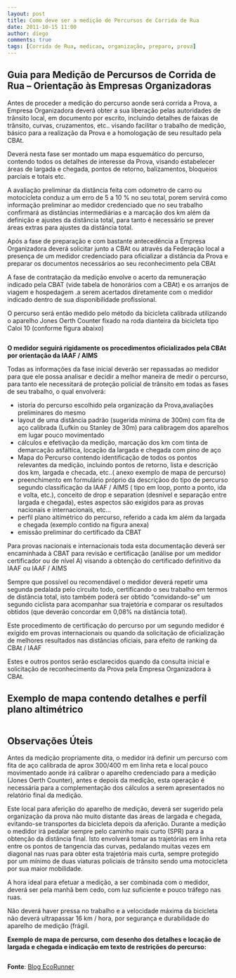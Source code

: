 ```yaml
---
layout: post
title: Como deve ser a medição de Percursos de Corrida de Rua
date: 2011-10-15 11:00
author: diego
comments: true
tags: [Corrida de Rua, medicao, organização, preparo, prova]
---
```

## Guia para Medição de Percursos de Corrida de Rua – Orientação às Empresas Organizadoras

Antes de proceder a medição do percurso aonde será corrida a Prova, a Empresa Organizadora deverá obter a sua liberação pelas autoridades de trânsito local, em documento por escrito, incluindo detalhes de faixas de trânsito, curvas, cruzamentos, etc.. visando facilitar o trabalho de medição, básico para a realização da Prova e a homologação de seu resultado pela CBAt.

Deverá nesta fase ser montado um mapa esquemático do percurso, contendo todos os detalhes de interesse da Prova, visando estabelecer áreas de largada e chegada, pontos de retorno, balizamentos, bloqueios parciais e totais etc.

A avaliação preliminar da distância feita com odometro de carro ou motocicleta conduz a um erro de 5 a 10 % no seu total, porem servirá como informação preliminar ao medidor credenciado que no seu trabalho confirmará as distâncias intermediárias e a marcação dos km além da definição e ajustes da distância total, para tanto é necessário se prever áreas extras para ajustes da distância total.

Após a fase de preparação e com bastante antecedência a Empresa Organizadora deverá solicitar junto a CBAt ou através da Federação local a presença de um medidor credenciado para oficializar a distância da Prova e preparar os documentos necessários ao seu reconhecimento pela CBAt

A fase de contratação da medição envolve o acerto da remuneração indicado pela CBAT (vide tabela de honorários com a CBAt) e os arranjos de viagem e hospedagem .a serem acertados diretamente com o medidor indicado dentro de sua disponibilidade profissional.

O percurso será então medido pelo método da bicicleta calibrada utilizando o aparelho Jones Oerth Counter fixado na roda dianteira da bicicleta tipo Caloi 10 (conforme figura abaixo)

<img src="http://www.corridaderua.com.br/img/med02.gif" alt="" />

**O medidor seguirá rigidamente os procedimentos oficializados pela CBAt por orientação da IAAF / AIMS**

Todas as informações da fase inicial deverão ser repassadas ao medidor para que ele possa analisar e decidir a melhor maneira de medir o percurso, para tanto ele necessitará de proteção policial de trânsito em todas as fases de seu trabalho, o qual envolverá:

* istoria do percurso escolhido pela organização da Prova,avaliações preliminares do mesmo
* layout de uma distância padrão (sugerida mínima de 300m) com fita de aço calibrada (Lufkin ou Stanley de 30m) para calibragem dos aparelhos em lugar pouco movimentado
* cálculos e efetivação da medição, marcação dos km com tinta de demarcação asfáltica, locação da largada e chegada com pino de aço
* Mapa do Percurso contendo identificação de todos os pontos relevantes da medição, incluindo pontos de retorno, lista e descrição dos km, largada e checada, etc..( anexo exemplo de mapa de percurso)
* preenchimento em formulário próprio da descriçãoo do tipo de percurso segundo classificação da IAAF / AIMS ( tipo em loop, ponto a ponto, ida e volta, etc.), conceito de drop e separation (desnível e separação entre largada e chegada), estes aspectos são exigidos para as provas nacionais e internacionais, etc…
* perfil plano altimétrico do percurso, referido a cada km além da largada e chegada (exemplo contido na figura anexa)
* emissão preliminar do certificado da CBAT

Para provas nacionais e internacionais toda esta documentação deverá ser encaminhada à CBAT para revisão e certificação (análise por um medidor certificador ou de nível A) visando a obtenção do certificado definitivo da IAAF ou IAAF / AIMS

Sempre que possível ou recomendável o medidor deverá repetir uma segunda pedalada pelo circuito todo, certificando o seu trabalho em termos de distância total, isto também poderá ser obtido “convidando-se” um segundo ciclista para acompanhar sua trajetória e comparar os resultados obtidos (que deverão concordar em 0,08% na distância total).

Este procedimento de certificação do percurso por um segundo medidor é exigido em provas internacionais ou quando da solicitação de oficialização de melhores resultados nas distâncias oficiais, para efeito de ranking da CBAt / IAAF

Estes e outros pontos serão esclarecidos quando da consulta inicial e solicitação de reconhecimento da Prova pela Empresa Organizadora à CBAt.

## Exemplo de mapa contendo detalhes e perfíl plano altimétrico

<img src="http://www.corridaderua.com.br/img/med03.gif" alt="" />


## Observações Úteis

Antes da medição propriamente dita, o medidor irá definir um percurso com fita de aço calibrada de aprox 300/400 m em linha reta e local pouco movimentado aonde irá calibrar o aparelho credenciado para a medição (Jones Oerth Counter), antes e depois da medição, esta operação é necessária para a complementação dos cálculos a serem apresentados no relatório final da medição.

Este local para aferição do aparelho de medição, deverá ser sugerido pela organização da prova não muito distante das áreas de largada e chegada, evitando-se transportes da bicicleta depois da aferição.
Durante a medição o medidor irá pedalar sempre pelo caminho mais curto (SPR) para a obtenção da distância final. Isto envolverá tomar as trajetórias em linha reta entre os pontos de tangencia das curvas, pedalando muitas vezes em diagonal nas ruas para obter esta trajetória mais curta, sempre protegido por um mínimo de duas viaturas policiais de trânsito sendo uma motocicleta por sua maior mobilidade.

A hora ideal para efetuar a medição, a ser combinada com o medidor, deverá ser pela manhã bem cedo, com luz suficiente e pouco tráfego nas ruas.

Não deverá haver pressa no trabalho e a velocidade máxima da bicicleta não deverá ultrapassar 16 km / hora, por segurança e durabilidade do aparelho de medição (frágil.

**Exemplo de mapa de percurso, com desenho dos detalhes e locação de largada e chegada e indicação em texto de restrições do percurso:**

<img src="http://www.corridaderua.com.br/img/med01.gif" alt="" />



**Fonte**: <a href="http://blogdoecorunner.wordpress.com/2011/10/11/como-deve-ser-a-medio-de-percursos-de-corrida-de-rua/" target="_blank">Blog EcoRunner</a>


